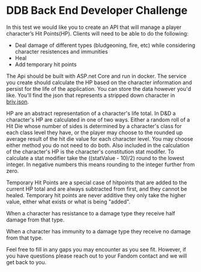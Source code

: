 # DDB Back End Developer Challenge
In this test we would like you to create an API that will manage a player character’s Hit Points(HP). Clients will need to be able to do the following:
- Deal damage of different types (bludgeoning, fire, etc) while considering character resistences and immunities
- Heal
- Add temporary hit points

The Api should be built with ASP.net Core and run in docker. The service you create should calculate the HP based on the character information and persist for the life of the application. You can store the data however you'd like. You'll find the json that represents a stripped down character in  [briv.json](briv.json).

HP are an abstract representation of a character's life total. In D&D a character's HP are calculated in one of two ways. Either a random roll of a Hit Die whose number of sides is determined by a character's class for each class level they have, or the player may choose to the rounded up average result of the hit die value for each character level. You may choose either method you do not need to do both. Also included in the calculation of the character's HP is the character's constitution stat modifer. To calculate a stat modifier take the ((statValue - 10)/2) round to the lowest integer. In negative numbers this means rounding to the integer further from zero.

Temporary Hit Points are a special case of hitpoints that are added to the current HP total and are always subtracted from first, and they cannot be healed. Temporary hit points are never additive they only take the higher value, either what exists or what is being "added".

When a character has resistance to a damage type they receive half damage from that type.

When a character has immunity to a damage type they receive no damage from that type.

Feel free to fill in any gaps you may encounter as you see fit. However, if you have questions please reach out to your Fandom contact and we will get back to you.
